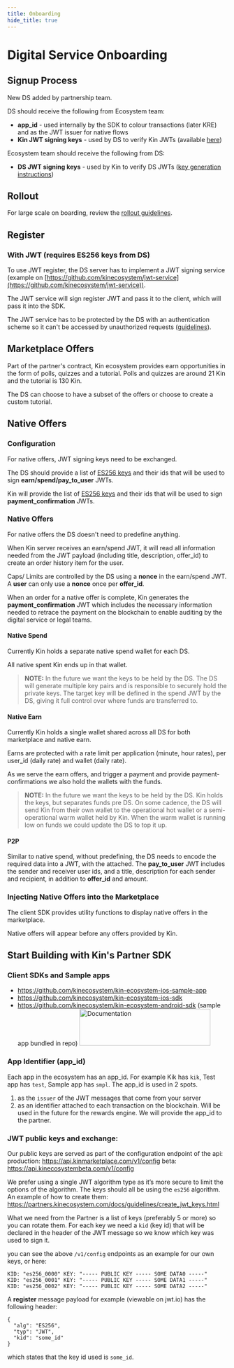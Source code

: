 ```yaml
---
title: Onboarding
hide_title: true
---
```


# Digital Service Onboarding

## Signup Process

New DS added by partnership team.

DS should receive the following from Ecosystem team:

*   **app_id** - used internally by the SDK to colour transactions (later KRE) and as the JWT issuer for native flows
*   **Kin JWT signing keys** - used by DS to verify Kin JWTs (available [here](https://api.kinmarketplace.com/v1/config))

Ecosystem team should receive the following from DS:

*   **DS JWT signing keys** - used by Kin to verify DS JWTs ([key generation instructions](https://partners.kinecosystem.com/docs/guidelines/create_jwt_keys.html))


## Rollout

For large scale on boarding, review the [rollout guidelines](https://docs.google.com/document/d/1V45dTj3319rCLhU7dyZooGfVSPcPrHfYrsnuAOtSODk/edit).

## Register

### With JWT (requires ES256 keys from DS)

To use JWT register, the DS server has to implement a JWT signing service (example on [https://github.com/kinecosystem/jwt-service](https://github.com/kinecosystem/jwt-service)).

The JWT service will sign register JWT and pass it to the client, which will pass it into the SDK.

The JWT service has to be protected by the DS with an authentication scheme so it can't be accessed by unauthorized requests ([guidelines](https://docs.google.com/document/d/1VyjHzWseuLq4MM7dQz_FxI55m0GnKG5dgjQvKHV_PJE/edit)).


## Marketplace Offers

Part of the partner's contract, Kin ecosystem provides earn opportunities in the form of polls, quizzes and a tutorial. Polls and quizzes are around 21 Kin and the tutorial is 130 Kin.

The DS can choose to have a subset of the offers or choose to create a custom tutorial.


## Native Offers


### Configuration

For native offers, JWT signing keys need to be exchanged.

The DS should provide a list of [ES256 keys](https://partners.kinecosystem.com/docs/guidelines/create_jwt_keys.html) and their ids that will be used to sign **earn/spend/pay_to_user** JWTs.

Kin will provide the list of [ES256 keys](https://api.kinmarketplace.com/v1/config) and their ids that will be used to sign **payment_confirmation** JWTs.


### Native Offers

For native offers the DS doesn't need to predefine anything.

When Kin server receives an earn/spend JWT, it will read all information needed from the JWT payload (including title, description, offer_id) to create an order history item for the user.

Caps/ Limits are controlled by the DS using a **nonce** in the earn/spend JWT. A **user** can only use a **nonce** once per **offer_id**.

When an order for a native offer is complete, Kin generates the **payment_confirmation** JWT which includes the necessary information needed to retrace the payment on the blockchain to enable auditing by the digital service or legal teams.


#### Native Spend

Currently Kin holds a separate native spend wallet for each DS.

All native spent Kin ends up in that wallet.

> **NOTE:**
> In the future we want the keys to be held by the DS. The DS will generate multiple key pairs and is responsible to securely hold the private keys. The target key will be defined in the spend JWT by the DS, giving it full control over where funds are transferred to.


#### Native Earn

Currently Kin holds a single wallet shared across all DS for both marketplace and native earn.

Earns are protected with a rate limit per application (minute, hour rates), per user_id (daily rate) and wallet (daily rate).

As we serve the earn offers, and trigger a payment and provide payment-confirmations we also hold the wallets with the funds.

> **NOTE:**
> In the future we want the keys to be held by the DS. Kin holds the keys, but separates funds pre DS. On some cadence, the DS will send Kin from their own wallet to the operational hot wallet or a semi-operational warm wallet held by Kin. When the warm wallet is running low on funds we could update the DS to top it up.


#### P2P

Similar to native spend, without predefining, the DS needs to encode the required data into a JWT, with the attached. The **pay_to_user** JWT includes the sender and receiver user ids, and a title, description for each sender and recipient, in addition to **offer_id** and amount.


### Injecting Native Offers into the Marketplace

The client SDK provides utility functions to display native offers in the marketplace.

Native offers will appear before any offers provided by Kin.

## Start Building with Kin's Partner SDK

### Client SDKs and Sample apps
* https://github.com/kinecosystem/kin-ecosystem-ios-sample-app
* https://github.com/kinecosystem/kin-ecosystem-ios-sdk
* https://github.com/kinecosystem/kin-ecosystem-android-sdk (sample app bundled in repo)
<a href="https://partners.kinecosystem.com/docs/api/api.html"><img src="https://partners.kinecosystem.com/img/documentation-button2x.png" width=300 height=84 alt="Documentation"/></a>

### App Identifier (app_id)
Each app in the ecosystem has an app_id. For example Kik has `kik`, Test app has `test`, Sample app has `smpl`. The app_id is used in 2 spots.
1. as the `issuer` of the JWT messages that come from your server
1. as an identifier attached to each transaction on the blockchain. Will be used in the future for the rewards engine.
We will provide the app_id to the partner.

### JWT public keys and exchange:
Our public keys are served as part of the configuration endpoint of the api:
production:
https://api.kinmarketplace.com/v1/config
beta:
https://api.kinecosystembeta.com/v1/config

We prefer using a single JWT algorithm type as it’s more secure to limit the options of the algorithm.
The keys should all be using the `es256` algorithm. An example of how to create them:
https://partners.kinecosystem.com/docs/guidelines/create_jwt_keys.html

What we need from the Partner is a list of keys (preferably 5 or more) so you can rotate them. For each key we need a `kid` (key id) that will be declared in the header of the JWT message so we know which key was used to sign it.

you can see the above `/v1/config` endpoints as an example for our own keys, or here:
```
KID: "es256_0000" KEY: "----- PUBLIC KEY ----- SOME DATA0 -----"
KID: "es256_0001" KEY: "----- PUBLIC KEY ----- SOME DATA1 -----"
KID: "es256_0002" KEY: "----- PUBLIC KEY ----- SOME DATA2 -----"
```

A **register** message payload for example (viewable on jwt.io) has the following header:
```
{
  "alg": "ES256",
  "typ": "JWT",
  "kid": "some_id"
}
```

which states that the key id used is `some_id`.

